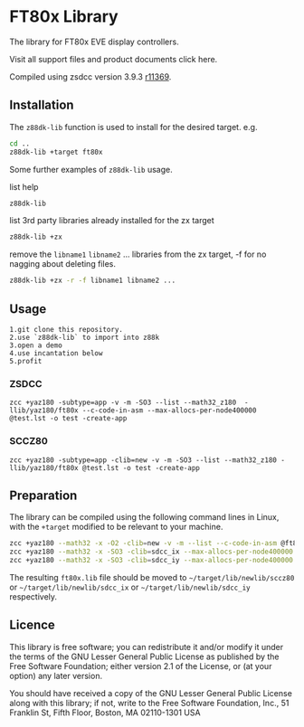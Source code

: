 # FT80x Library
The library for FT80x EVE display controllers.

Visit all support files and product documents click here.

Compiled using zsdcc version 3.9.3 [r11369](https://sourceforge.net/p/sdcc/code/11369/log/?path=/trunk/sdcc).

## Installation

The `z88dk-lib` function is used to install for the desired target. e.g.

```bash
cd ..
z88dk-lib +target ft80x
```

Some further examples of `z88dk-lib` usage.

list help
```bash
z88dk-lib
```

list 3rd party libraries already installed for the zx target
```bash
z88dk-lib +zx
```
remove the `libname1` `libname2` ... libraries from the zx target, -f for no nagging about deleting files.
```bash
z88dk-lib +zx -r -f libname1 libname2 ...
```

## Usage
    1.git clone this repository.
    2.use `z88dk-lib` to import into z88k
	3.open a demo
	4.use incantation below
	5.profit

### ZSDCC
`zcc +yaz180 -subtype=app -v -m -SO3 --list --math32_z180  -llib/yaz180/ft80x --c-code-in-asm --max-allocs-per-node400000 @test.lst -o test -create-app`

### SCCZ80
`zcc +yaz180 -subtype=app -clib=new -v -m -SO3 --list --math32_z180 -llib/yaz180/ft80x @test.lst -o test -create-app`

## Preparation

The library can be compiled using the following command lines in Linux, with the `+target` modified to be relevant to your machine.

```sh
zcc +yaz180 --math32 -x -O2 -clib=new -v -m --list --c-code-in-asm @ft80x.lst -o ../ft80x
zcc +yaz180 --math32 -x -SO3 -clib=sdcc_ix --max-allocs-per-node400000 -v -m --list --c-code-in-asm @ft80x.lst -o ../ft80x
zcc +yaz180 --math32 -x -SO3 -clib=sdcc_iy --max-allocs-per-node400000 -v -m --list --c-code-in-asm @ft80x.lst -o ../ft80x
```

The resulting `ft80x.lib` file should be moved to `~/target/lib/newlib/sccz80` or `~/target/lib/newlib/sdcc_ix` or `~/target/lib/newlib/sdcc_iy` respectively.

## Licence

This library is free software; you can redistribute it and/or modify it under the terms of the GNU Lesser General Public License as published by the Free Software Foundation; either version 2.1 of the License, or (at your option) any later version.

You should have received a copy of the GNU Lesser General Public License along with this library; if not, write to the Free Software Foundation, Inc., 51 Franklin St, Fifth Floor, Boston, MA  02110-1301  USA
